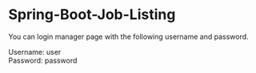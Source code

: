 # Spring-Boot-Job-Listing

You can login manager page with the following username and password.

Username: user  
Password: password
